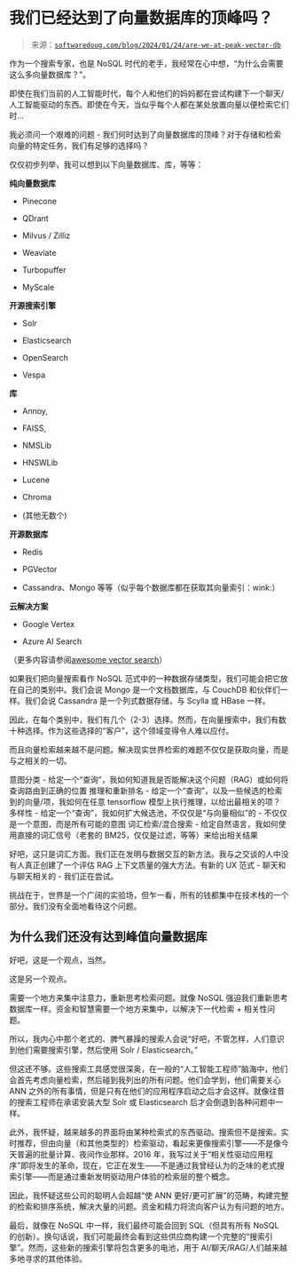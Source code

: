 <!--yml

类别：未分类

date: 2024-05-27 15:13:05

-->

# 我们已经达到了向量数据库的顶峰吗？

> 来源：[`softwaredoug.com/blog/2024/01/24/are-we-at-peak-vector-db`](https://softwaredoug.com/blog/2024/01/24/are-we-at-peak-vector-db)

作为一个搜索专家，也是 NoSQL 时代的老手，我经常在心中想，“为什么会需要这么多向量数据库？”。

即使在我们当前的人工智能时代，每个人和他们的妈妈都在尝试构建下一个聊天/人工智能驱动的东西。即使在今天，当似乎每个人都在某处放置向量以便检索它们时…

我必须问一个艰难的问题 - 我们何时达到了向量数据库的顶峰？对于存储和检索向量的特定任务，我们有足够的选择吗？

仅仅初步列举，我可以想到以下向量数据库、库，等等：

**纯向量数据库**

+   Pinecone

+   QDrant

+   Milvus / Zilliz

+   Weaviate

+   Turbopuffer

+   MyScale

**开源搜索引擎**

+   Solr

+   Elasticsearch

+   OpenSearch

+   Vespa

**库**

+   Annoy,

+   FAISS,

+   NMSLib

+   HNSWLib

+   Lucene

+   Chroma

+   (其他无数个)

**开源数据库**

+   Redis

+   PGVector

+   Cassandra、Mongo 等等（似乎每个数据库都在获取其向量索引：wink:）

**云解决方案**

+   Google Vertex

+   Azure AI Search

（更多内容请参阅[awesome vector search](https://github.com/currentslab/awesome-vector-search)）

如果我们把向量搜索看作 NoSQL 范式中的一种数据存储类型，我们可能会把它放在自己的类别中。我们会说 Mongo 是一个文档数据库，与 CouchDB 和伙伴们一样。我们会说 Cassandra 是一个列式数据存储，与 Scylla 或 HBase 一样。

因此，在每个类别中，我们有几个（2-3）选择。然而，在向量搜索中，我们有数十种选择。作为这些选择的“客户”，这个领域变得令人难以应付。

而且向量检索越来越不是问题。解决现实世界检索的难题不仅仅是获取向量，而是与之相关的一切。

意图分类 - 给定一个“查询”，我如何知道我是否能解决这个问题（RAG）或如何将查询路由到正确的位置 推理和重新排名 - 给定一个“查询”，以及一些候选的检索到的向量/项，我如何在任意 tensorflow 模型上执行推理，以给出最相关的项？ 多样性 - 给定一个“查询”，我如何扩大候选池，不仅仅是“与向量相似”的 - 不仅仅是一个意图，而是所有可能的意图 词汇检索/混合搜索 - 给定自然语言，我如何使用直接的词汇信号（老套的 BM25，仅仅是过滤，等等）来给出相关结果

好吧，这只是词汇方面。我们正在发明与数据交互的新方法。我与之交谈的人中没有人真正创建了一个评估 RAG 上下文质量的强大方法。有新的 UX 范式 - 聊天和与聊天相关的 - 我们正在尝试。

挑战在于，世界是一个广阔的实验场，但乍一看，所有的钱都集中在技术栈的一个部分。我们没有全面地看待这个问题。

## 为什么我们还没有达到峰值向量数据库

好吧，这是一个观点，当然。

这是另一个观点。

需要一个地方来集中注意力，重新思考检索问题。就像 NoSQL 强迫我们重新思考数据库一样。资金和智慧需要一个地方来集中，以解决下一代检索 + 相关性问题。

所以，我内心中那个老式的、脾气暴躁的搜索人会说“好吧，不管怎样，人们意识到他们需要搜索引擎，然后使用 Solr / Elasticsearch。”

但这还不够。这些搜索工具感觉很深奥，在一般的“人工智能工程师”脑海中，他们会首先考虑向量检索，然后碰到我列出的所有问题。他们会学到，他们需要关心 ANN 之外的所有事情，但是只有在他们的应用程序启动之后才会这样。就像往昔的搜索工程师在承诺安装大型 Solr 或 Elasticsearch 后才会倒退到各种问题中一样。

此外，我怀疑，越来越多的界面将由某种检索式的东西驱动。搜索但不是搜索。实时推荐，但由向量（和其他类型的）检索驱动，看起来更像搜索引擎——不是像今天普遍的批量计算、夜间作业那样。2016 年，我写过关于“相关性驱动应用程序”即将发生的革命，现在，它正在发生——不是通过我曾经认为的乏味的老式搜索引擎——而是通过重新发明驱动用户体验的检索层的整个概念。

因此，我怀疑这些公司的聪明人会超越“使 ANN 更好/更可扩展”的范畴，构建完整的检索和排序系统，解决大量的问题。资金和精力将流向客户认为有问题的地方。

最后，就像在 NoSQL 中一样，我们最终可能会回到 SQL（但具有所有 NoSQL 的创新）。换句话说，我们可能最终会看到这些供应商构建一个完整的“搜索引擎”。然而，这些新的搜索引擎将包含更多的电池，用于 AI/聊天/RAG/人们越来越多地寻求的其他体验。
